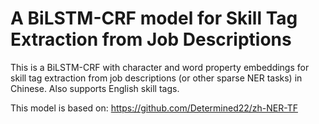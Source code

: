 # A BiLSTM-CRF model for Skill Tag Extraction from Job Descriptions
This is a BiLSTM-CRF with character and word property embeddings for skill tag extraction from job descriptions (or other sparse NER tasks) in Chinese. Also supports English skill tags.

This model is based on: https://github.com/Determined22/zh-NER-TF
